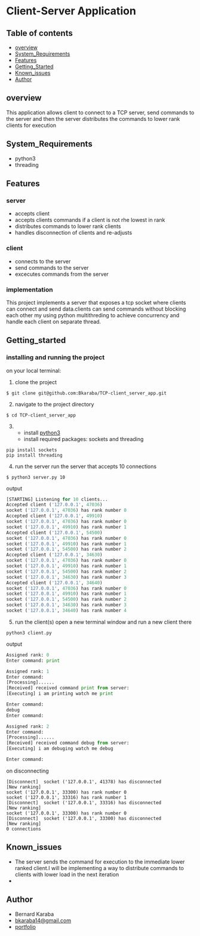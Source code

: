 # Client-Server Application
## Table of contents

- [overview](#overview)
- [System_Requirements](#system_requirements)
- [Features](#features)
- [Getting_Started](#getting_Started)
- [Known_issues](#known_issues)
- [Author](#author)

## overview
This application allows client to connect to a TCP server, send commands to the server and then the server distributes the commands to lower rank clients for execution

## System_Requirements
- python3
- threading

## Features
### server
- accepts client
- accepts clients commands if a client is not rhe lowest in rank
- distributes commands to lower rank clients
- handles disconnection of clients and re-adjusts

### client
- connects to the server
- send commands to the server
- excecutes commands from the server

### implementation
This project implements a server that exposes a tcp socket where clients can connect and send data.clients can send commands without blocking each other my using python multithreding to achieve concurrency and handle each client on separate thread.

## Getting_started

### installing and running the project
on your local terminal:
1. clone the project
```shell
$ git clone git@github.com:Bkaraba/TCP-client_server_app.git

```
2. navigate to the project directory
```
$ cd TCP-client_server_app
```

3. - install [python3](https://docs.python.org/3/using/unix.html?highlight=install%20python3)
   - install required packages: sockets and threading

```
pip install sockets
pip install threading

```
4. run the server
run the server that accepts 10 connections
```
$ python3 server.py 10

```
output
```server.py
[STARTING] Listening for 10 clients...
Accepted client ('127.0.0.1', 47036)
socket ('127.0.0.1', 47036) has rank number 0
Accepted client ('127.0.0.1', 49910)
socket ('127.0.0.1', 47036) has rank number 0
socket ('127.0.0.1', 49910) has rank number 1
Accepted client ('127.0.0.1', 54500)
socket ('127.0.0.1', 47036) has rank number 0
socket ('127.0.0.1', 49910) has rank number 1
socket ('127.0.0.1', 54500) has rank number 2
Accepted client ('127.0.0.1', 34630)
socket ('127.0.0.1', 47036) has rank number 0
socket ('127.0.0.1', 49910) has rank number 1
socket ('127.0.0.1', 54500) has rank number 2
socket ('127.0.0.1', 34630) has rank number 3
Accepted client ('127.0.0.1', 34640)
socket ('127.0.0.1', 47036) has rank number 0
socket ('127.0.0.1', 49910) has rank number 1
socket ('127.0.0.1', 54500) has rank number 2
socket ('127.0.0.1', 34630) has rank number 3
socket ('127.0.0.1', 34640) has rank number 4
```

5. run the client(s)
open a new terminal window and run  a new client there
```
python3 client.py

```
output
``` client.py
Assigned rank: 0
Enter command: print
```
``` client.py
Assigned rank: 1
Enter command: 
[Processing]......
[Received] received command print from server:
[Executing] i am printing watch me print

Enter command: 
debug 
Enter command: 
```
``` client.py
Assigned rank: 2
Enter command: 
[Processing]......
[Received] received command debug from server:
[Executing] i am debuging watch me debug

Enter command: 
```
on disconnecting

```
[Disconnect]  socket ('127.0.0.1', 41378) has disconnected
[New ranking]
socket ('127.0.0.1', 33300) has rank number 0
socket ('127.0.0.1', 33316) has rank number 1
[Disconnect]  socket ('127.0.0.1', 33316) has disconnected
[New ranking]
socket ('127.0.0.1', 33300) has rank number 0
[Disconnect]  socket ('127.0.0.1', 33300) has disconnected
[New ranking]
0 connections
```

## Known_issues

- The server sends the command for execution to the immediate lower ranked client.I will be implementing a way to distribute commands to clients with lower load in the next iteration 
- 

## Author

- Bernard Karaba
- bkaraba14@gmail.com
- [portfolio](bkaraba.framer.ai)

